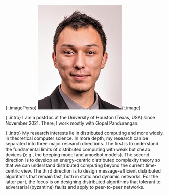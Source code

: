 {:.imagePerso}
![Personal Picture](assets/images/bio-photo.png){:.image}



{:.intro}
I am a postdoc at the University of Houston (Texas, USA) since November 2021. 
There, I work mostly with Gopal Pandurangan.

{:.intro}
My research interests lie in distributed computing and more widely, in theoretical computer science. 
In more depth, my research can be separated into three major research directions. The first is to understand the fundamental limits of distributed computing with weak but cheap devices (e.g., the beeping model and amoebot models). 
The second direction is to develop an energy-centric distributed complexity theory so that we can understand distributed computing beyond the current time-centric view. 
The third direction is to design message-efficient distributed algorithms that remain fast, both in static and dynamic networks. For the latter part, the focus is on designing distributed algorithms that tolerant to adversarial (byzantine) faults and apply to peer-to-peer networks.

